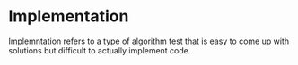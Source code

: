 # Implementation

Implemntation refers to a type of algorithm test that is easy to come up with solutions but difficult to actually implement code.
